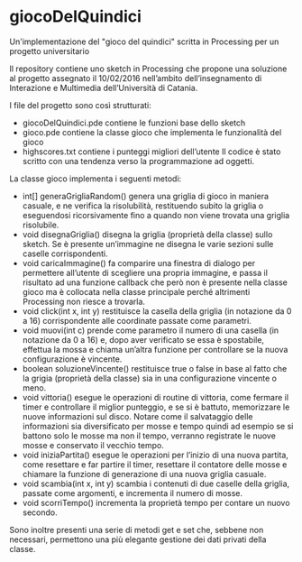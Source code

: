 # giocoDelQuindici
Un'implementazione del "gioco del quindici" scritta in Processing per un progetto universitario

Il repository contiene uno sketch in Processing che propone una soluzione al progetto assegnato il 10/02/2016 nell’ambito dell’insegnamento di Interazione e Multimedia dell’Università di Catania.

I file del progetto sono così strutturati:
- giocoDelQuindici.pde contiene le funzioni base dello sketch
- gioco.pde contiene la classe gioco che implementa le funzionalità del gioco
- highscores.txt contiene i punteggi migliori dell’utente
Il codice è stato scritto con una tendenza verso la programmazione ad oggetti.

La classe gioco implementa i seguenti metodi:
- int[] generaGrigliaRandom() genera una griglia di gioco in maniera casuale, e ne verifica la risolubilità, restituendo subito la griglia o eseguendosi ricorsivamente fino a quando non viene trovata una griglia risolubile.
- void disegnaGriglia() disegna la griglia (proprietà della classe) sullo sketch. Se è
presente un’immagine ne disegna le varie sezioni sulle caselle corrispondenti.
- void caricaImmagine() fa comparire una finestra di dialogo per permettere
all’utente di scegliere una propria immagine, e passa il risultato ad una funzione
callback che però non è presente nella classe gioco ma è collocata nella classe
principale perché altrimenti Processing non riesce a trovarla.
- void click(int x, int y) restituisce la casella della griglia (in notazione da 0 a 16) corrispondente alle coordinate passate come parametri.
- void muovi(int c) prende come parametro il numero di una casella (in notazione da 0 a 16) e, dopo aver verificato se essa è spostabile, effettua la mossa e chiama un’altra funzione per controllare se la nuova configurazione è vincente.
- boolean soluzioneVincente() restituisce true o false in base al fatto che la grigia (proprietà della classe) sia in una configurazione vincente o meno.
- void vittoria() esegue le operazioni di routine di vittoria, come fermare il timer e controllare il miglior punteggio, e se si è battuto, memorizzare le nuove informazioni sul disco. Notare come il salvataggio delle informazioni sia diversificato per mosse e tempo quindi ad esempio se si battono solo le mosse ma non il tempo, verranno registrate le nuove mosse e conservato il vecchio tempo.
- void iniziaPartita() esegue le operazioni per l’inizio di una nuova partita, come resettare e far partire il timer, resettare il contatore delle mosse e chiamare la funzione di generazione di una nuova griglia casuale.
- void scambia(int x, int y) scambia i contenuti di due caselle della griglia, passate come argomenti, e incrementa il numero di mosse.
- void scorriTempo() incrementa la proprietà tempo per contare un nuovo secondo.

Sono inoltre presenti una serie di metodi get e set che, sebbene non necessari, permettono una più elegante gestione dei dati privati della classe.
